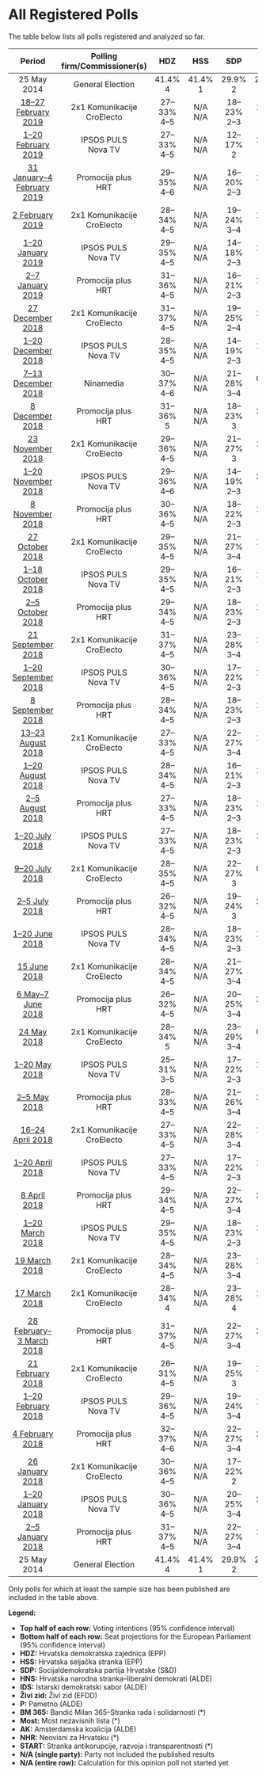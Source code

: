 # All Registered Polls

The table below lists all polls registered and analyzed so far.

| Period     | Polling firm/Commissioner(s) | HDZ | HSS | SDP | HNS | IDS | Živi zid | P | BM 365 | Most | AK | NHR | START |
|:----------:|:----------------------------:|:--:|:--:|:--:|:--:|:--:|:--:|:--:|:--:|:--:|:--:|:--:|:--:|
| 25 May 2014 | General Election | 41.4% <br> 4 | 41.4% <br> 1 | 29.9% <br> 2 | 29.9% <br> 1 | 29.9% <br> 1 | 0.5% <br> 0 | 0.0% <br> 0 | 0.0% <br> 0 | 0.0% <br> 0 | 0.0% <br> 0 | 0.0% <br> 0 | 0.0% <br> 0 |
| [18–27 February 2019](2019-02-27-2x1Komunikacije.html) | 2x1 Komunikacije <br> CroElecto | 27–33% <br> 4–5 | N/A <br> N/A | 18–23% <br> 2–3 | 1–2% <br> 0 | N/A <br> N/A | 10–14% <br> 1–2 | 1–3% <br> 0 | N/A <br> N/A | 7–11% <br> 1 | 8–11% <br> 1 | 5–8% <br> 0–1 | 4–6% <br> 0–1 |
| [1–20 February 2019](2019-02-20-IPSOSPULS.html) | IPSOS PULS <br> Nova TV | 27–33% <br> 4–5 | N/A <br> N/A | 12–17% <br> 2 | 1–3% <br> 0 | N/A <br> N/A | 11–15% <br> 1–2 | 1–3% <br> 0 | 3–6% <br> 0 | 5–8% <br> 0–1 | 6–9% <br> 0–1 | 1–3% <br> 0 | 5–8% <br> 0–1 |
| [31 January–4 February 2019](2019-02-04-Promocijaplus.html) | Promocija plus <br> HRT | 29–35% <br> 4–6 | N/A <br> N/A | 16–20% <br> 2–3 | 1–3% <br> 0 | N/A <br> N/A | 11–14% <br> 1–2 | 1–3% <br> 0 | 2–3% <br> 0 | 6–9% <br> 1 | 8–12% <br> 1–2 | 3–5% <br> 0 | 4–7% <br> 0–1 |
| [2 February 2019](2019-02-02-2x1Komunikacije.html) | 2x1 Komunikacije <br> CroElecto | 28–34% <br> 4–5 | N/A <br> N/A | 19–24% <br> 3–4 | 1–2% <br> 0 | N/A <br> N/A | 11–15% <br> 1–2 | 1–3% <br> 0 | 0–1% <br> 0 | 6–9% <br> 0–1 | 8–11% <br> 1 | 6–10% <br> 1 | 2–4% <br> 0 |
| [1–20 January 2019](2019-01-20-IPSOSPULS.html) | IPSOS PULS <br> Nova TV | 29–35% <br> 4–5 | N/A <br> N/A | 14–18% <br> 2–3 | 1–3% <br> 0 | N/A <br> N/A | 13–17% <br> 2 | 2–4% <br> 0 | 3–5% <br> 0 | 6–9% <br> 0–1 | 7–10% <br> 1 | 1–3% <br> 0 | N/A <br> N/A |
| [2–7 January 2019](2019-01-07-Promocijaplus.html) | Promocija plus <br> HRT | 31–36% <br> 4–5 | N/A <br> N/A | 16–21% <br> 2–3 | 1–3% <br> 0 | N/A <br> N/A | 14–18% <br> 2 | 1–3% <br> 0 | 2–3% <br> 0 | 7–10% <br> 1 | 5–8% <br> 0–1 | 2–5% <br> 0 | N/A <br> N/A |
| [27 December 2018](2018-12-27-2x1Komunikacije.html) | 2x1 Komunikacije <br> CroElecto | 31–37% <br> 4–5 | N/A <br> N/A | 19–25% <br> 2–4 | 1–2% <br> 0 | N/A <br> N/A | 11–16% <br> 1–2 | 1–3% <br> 0 | 0–2% <br> 0 | 6–9% <br> 0–1 | 6–9% <br> 0–1 | 5–8% <br> 0–1 | N/A <br> N/A |
| [1–20 December 2018](2018-12-20-IPSOSPULS.html) | IPSOS PULS <br> Nova TV | 28–35% <br> 4–5 | N/A <br> N/A | 14–19% <br> 2–3 | 1–3% <br> 0 | N/A <br> N/A | 14–19% <br> 2–3 | 2–4% <br> 0 | 2–5% <br> 0 | 5–9% <br> 0–1 | 5–9% <br> 0–1 | 1–2% <br> 0 | N/A <br> N/A |
| [7–13 December 2018](2018-12-13-Ninamedia.html) | Ninamedia | 30–37% <br> 4–6 | N/A <br> N/A | 21–28% <br> 3–4 | 0–2% <br> 0 | N/A <br> N/A | 10–15% <br> 1–2 | N/A <br> N/A | 2–4% <br> 0 | 5–9% <br> 0–1 | 6–10% <br> 0–1 | 3–6% <br> 0–1 | N/A <br> N/A |
| [8 December 2018](2018-12-08-Promocijaplus.html) | Promocija plus <br> HRT | 31–36% <br> 5 | N/A <br> N/A | 18–23% <br> 3 | 2–4% <br> 0 | N/A <br> N/A | 13–17% <br> 2 | 2–3% <br> 0 | 2–4% <br> 0 | 7–11% <br> 1 | 6–9% <br> 1 | 2–4% <br> 0 | N/A <br> N/A |
| [23 November 2018](2018-11-23-2x1Komunikacije.html) | 2x1 Komunikacije <br> CroElecto | 29–36% <br> 4–5 | N/A <br> N/A | 21–27% <br> 3 | 1–2% <br> 0 | N/A <br> N/A | 9–13% <br> 1 | 1–4% <br> 0 | 1–2% <br> 0 | 6–9% <br> 1 | 5–8% <br> 1 | 5–8% <br> 0–1 | N/A <br> N/A |
| [1–20 November 2018](2018-11-20-IPSOSPULS.html) | IPSOS PULS <br> Nova TV | 29–36% <br> 4–6 | N/A <br> N/A | 14–19% <br> 2–3 | 2–4% <br> 0 | N/A <br> N/A | 12–18% <br> 2–3 | 2–5% <br> 0 | 3–6% <br> 0–1 | 5–9% <br> 0–1 | 4–8% <br> 0–1 | 1–4% <br> 0 | N/A <br> N/A |
| [8 November 2018](2018-11-08-Promocijaplus.html) | Promocija plus <br> HRT | 30–36% <br> 4–5 | N/A <br> N/A | 18–22% <br> 2–3 | 1–3% <br> 0 | N/A <br> N/A | 12–16% <br> 1–2 | 2–3% <br> 0 | 2–3% <br> 0 | 6–9% <br> 0–1 | 5–7% <br> 0–1 | N/A <br> N/A | N/A <br> N/A |
| [27 October 2018](2018-10-27-2x1Komunikacije.html) | 2x1 Komunikacije <br> CroElecto | 29–35% <br> 4–5 | N/A <br> N/A | 21–27% <br> 3–4 | 1–2% <br> 0 | N/A <br> N/A | 9–13% <br> 1–2 | 1–3% <br> 0 | 0–1% <br> 0 | 6–10% <br> 0–1 | 5–8% <br> 0–1 | 5–8% <br> 0–1 | N/A <br> N/A |
| [1–18 October 2018](2018-10-18-IPSOSPULS.html) | IPSOS PULS <br> Nova TV | 29–35% <br> 4–5 | N/A <br> N/A | 16–21% <br> 2–3 | 1–3% <br> 0 | N/A <br> N/A | 12–17% <br> 1–2 | 2–5% <br> 0 | 3–6% <br> 0 | 6–9% <br> 0–1 | 4–7% <br> 0–1 | N/A <br> N/A | N/A <br> N/A |
| [2–5 October 2018](2018-10-05-Promocijaplus.html) | Promocija plus <br> HRT | 29–34% <br> 4–5 | N/A <br> N/A | 18–23% <br> 2–3 | 1–3% <br> 0 | N/A <br> N/A | 12–16% <br> 1–2 | 2–4% <br> 0 | 2–5% <br> 0 | 6–9% <br> 0–1 | 5–8% <br> 0–1 | N/A <br> N/A | N/A <br> N/A |
| [21 September 2018](2018-09-21-2x1Komunikacije.html) | 2x1 Komunikacije <br> CroElecto | 31–37% <br> 4–5 | N/A <br> N/A | 23–28% <br> 3–4 | 1–2% <br> 0 | N/A <br> N/A | 10–15% <br> 1–2 | 1–3% <br> 0 | 0–2% <br> 0 | 7–11% <br> 1 | 5–9% <br> 0–1 | 5–8% <br> 0–1 | N/A <br> N/A |
| [1–20 September 2018](2018-09-20-IPSOSPULS.html) | IPSOS PULS <br> Nova TV | 30–36% <br> 4–5 | N/A <br> N/A | 17–22% <br> 2–3 | 1–2% <br> 0 | N/A <br> N/A | 12–17% <br> 1–2 | 2–5% <br> 0 | 3–5% <br> 0 | 8–11% <br> 1 | 5–8% <br> 0–1 | N/A <br> N/A | N/A <br> N/A |
| [8 September 2018](2018-09-08-Promocijaplus.html) | Promocija plus <br> HRT | 28–34% <br> 4–5 | N/A <br> N/A | 18–23% <br> 2–3 | 1–3% <br> 0 | N/A <br> N/A | 13–17% <br> 2 | 2–4% <br> 0 | 3–5% <br> 0 | 6–9% <br> 1 | 4–7% <br> 0–1 | N/A <br> N/A | N/A <br> N/A |
| [13–23 August 2018](2018-08-23-2x1Komunikacije.html) | 2x1 Komunikacije <br> CroElecto | 27–33% <br> 4–5 | N/A <br> N/A | 22–27% <br> 3–4 | 1–2% <br> 0 | N/A <br> N/A | 9–13% <br> 1–2 | 1–3% <br> 0 | 1–3% <br> 0 | 8–11% <br> 1 | 5–8% <br> 0–1 | 3–5% <br> 0 | N/A <br> N/A |
| [1–20 August 2018](2018-08-20-IPSOSPULS.html) | IPSOS PULS <br> Nova TV | 28–34% <br> 4–5 | N/A <br> N/A | 16–21% <br> 2–3 | 1–2% <br> 0 | N/A <br> N/A | 12–17% <br> 1–2 | 2–5% <br> 0 | 3–6% <br> 0 | 6–10% <br> 0–1 | 6–9% <br> 0–1 | N/A <br> N/A | N/A <br> N/A |
| [2–5 August 2018](2018-08-05-Promocijaplus.html) | Promocija plus <br> HRT | 27–33% <br> 4–5 | N/A <br> N/A | 18–23% <br> 2–3 | 1–3% <br> 0 | N/A <br> N/A | 13–17% <br> 2 | 2–4% <br> 0 | 3–5% <br> 0 | 7–10% <br> 1 | 4–6% <br> 0–1 | N/A <br> N/A | N/A <br> N/A |
| [1–20 July 2018](2018-07-20-IPSOSPULS.html) | IPSOS PULS <br> Nova TV | 27–33% <br> 4–5 | N/A <br> N/A | 18–23% <br> 2–3 | 1–2% <br> 0 | N/A <br> N/A | 11–16% <br> 1–2 | 2–5% <br> 0 | 3–6% <br> 0 | 7–11% <br> 1 | 5–8% <br> 0–1 | N/A <br> N/A | N/A <br> N/A |
| [9–20 July 2018](2018-07-20-2x1Komunikacije.html) | 2x1 Komunikacije <br> CroElecto | 28–35% <br> 4–5 | N/A <br> N/A | 22–27% <br> 3 | 0–2% <br> 0 | N/A <br> N/A | 10–14% <br> 2 | N/A <br> N/A | 0–2% <br> 0 | 6–10% <br> 1 | 4–7% <br> 0 | 5–8% <br> 0 | N/A <br> N/A |
| [2–5 July 2018](2018-07-05-Promocijaplus.html) | Promocija plus <br> HRT | 26–32% <br> 4–5 | N/A <br> N/A | 19–24% <br> 3 | 2–3% <br> 0 | N/A <br> N/A | 13–18% <br> 2 | 2–4% <br> 0 | 2–4% <br> 0 | 7–10% <br> 1 | 3–6% <br> 0 | N/A <br> N/A | N/A <br> N/A |
| [1–20 June 2018](2018-06-20-IPSOSPULS.html) | IPSOS PULS <br> Nova TV | 28–34% <br> 4–5 | N/A <br> N/A | 18–23% <br> 2–3 | 1–3% <br> 0 | N/A <br> N/A | 13–18% <br> 2 | 2–5% <br> 0 | 2–5% <br> 0 | 7–11% <br> 1 | 4–7% <br> 0–1 | N/A <br> N/A | N/A <br> N/A |
| [15 June 2018](2018-06-15-2x1Komunikacije.html) | 2x1 Komunikacije <br> CroElecto | 28–34% <br> 4–5 | N/A <br> N/A | 21–27% <br> 3–4 | N/A <br> N/A | N/A <br> N/A | 12–16% <br> 1–2 | 1–3% <br> 0 | N/A <br> N/A | 6–10% <br> 0–1 | 3–6% <br> 0 | 3–6% <br> 0 | N/A <br> N/A |
| [6 May–7 June 2018](2018-06-07-Promocijaplus.html) | Promocija plus <br> HRT | 26–32% <br> 4–5 | N/A <br> N/A | 20–25% <br> 3–4 | 2–3% <br> 0 | N/A <br> N/A | 13–17% <br> 2 | 1–3% <br> 0 | 2–3% <br> 0 | 8–11% <br> 1 | 4–7% <br> 0–1 | N/A <br> N/A | N/A <br> N/A |
| [24 May 2018](2018-05-24-2x1Komunikacije.html) | 2x1 Komunikacije <br> CroElecto | 28–34% <br> 5 | N/A <br> N/A | 23–29% <br> 3–4 | 0–1% <br> 0 | N/A <br> N/A | 12–16% <br> 1–2 | N/A <br> N/A | N/A <br> N/A | 7–11% <br> 1 | 6–9% <br> 0 | 4–6% <br> 0 | N/A <br> N/A |
| [1–20 May 2018](2018-05-20-IPSOSPULS.html) | IPSOS PULS <br> Nova TV | 25–31% <br> 3–5 | N/A <br> N/A | 17–22% <br> 2–3 | 1–2% <br> 0 | N/A <br> N/A | 13–18% <br> 2 | 3–5% <br> 0 | 3–5% <br> 0 | 6–10% <br> 1 | 5–8% <br> 0–1 | N/A <br> N/A | N/A <br> N/A |
| [2–5 May 2018](2018-05-05-Promocijaplus.html) | Promocija plus <br> HRT | 28–33% <br> 4–5 | N/A <br> N/A | 21–26% <br> 3–4 | 2–4% <br> 0 | N/A <br> N/A | 13–17% <br> 2 | 1–3% <br> 0 | 2–4% <br> 0 | 7–10% <br> 1 | 4–6% <br> 0–1 | N/A <br> N/A | N/A <br> N/A |
| [16–24 April 2018](2018-04-24-2x1Komunikacije.html) | 2x1 Komunikacije <br> CroElecto | 27–33% <br> 4–5 | N/A <br> N/A | 22–28% <br> 3–4 | 1–2% <br> 0 | N/A <br> N/A | 13–18% <br> 1–2 | 1–2% <br> 0 | N/A <br> N/A | 10–14% <br> 1–2 | 4–7% <br> 0 | 4–7% <br> 0–1 | N/A <br> N/A |
| [1–20 April 2018](2018-04-20-IPSOSPULS.html) | IPSOS PULS <br> Nova TV | 27–33% <br> 4–5 | N/A <br> N/A | 17–22% <br> 2–3 | 1–2% <br> 0 | N/A <br> N/A | 13–18% <br> 2 | 2–5% <br> 0 | 2–5% <br> 0 | 6–10% <br> 0–1 | 6–10% <br> 0–1 | N/A <br> N/A | N/A <br> N/A |
| [8 April 2018](2018-04-08-Promocijaplus.html) | Promocija plus <br> HRT | 29–34% <br> 4–5 | N/A <br> N/A | 22–27% <br> 3–4 | 2–3% <br> 0 | N/A <br> N/A | 11–15% <br> 1–2 | 1–3% <br> 0 | 2–3% <br> 0 | 8–11% <br> 1 | 3–6% <br> 0 | N/A <br> N/A | N/A <br> N/A |
| [1–20 March 2018](2018-03-20-IPSOSPULS.html) | IPSOS PULS <br> Nova TV | 29–35% <br> 4–5 | N/A <br> N/A | 18–23% <br> 2–3 | 1–3% <br> 0 | N/A <br> N/A | 12–16% <br> 1–2 | 2–5% <br> 0 | 3–6% <br> 0 | 6–9% <br> 0–1 | 4–8% <br> 0–1 | N/A <br> N/A | N/A <br> N/A |
| [19 March 2018](2018-03-19-2x1Komunikacije.html) | 2x1 Komunikacije <br> CroElecto | 28–34% <br> 4–5 | N/A <br> N/A | 23–28% <br> 3–4 | 1–2% <br> 0 | N/A <br> N/A | 11–15% <br> 1–2 | N/A <br> N/A | 1–2% <br> 0 | 7–11% <br> 1 | 1–3% <br> 0 | N/A <br> N/A | N/A <br> N/A |
| [17 March 2018](2018-03-17-2x1Komunikacije.html) | 2x1 Komunikacije <br> CroElecto | 28–34% <br> 4 | N/A <br> N/A | 23–28% <br> 4 | 1–2% <br> 0 | N/A <br> N/A | 11–15% <br> 1–2 | N/A <br> N/A | 1–2% <br> 0 | 7–11% <br> 1 | 3–6% <br> 0 | 3–6% <br> 0 | N/A <br> N/A |
| [28 February–3 March 2018](2018-03-03-Promocijaplus.html) | Promocija plus <br> HRT | 31–37% <br> 4–5 | N/A <br> N/A | 22–27% <br> 3–4 | 2–3% <br> 0 | N/A <br> N/A | 11–15% <br> 1–2 | 1–3% <br> 0 | 2–4% <br> 0 | 7–10% <br> 1 | 4–6% <br> 0 | N/A <br> N/A | N/A <br> N/A |
| [21 February 2018](2018-02-21-2x1Komunikacije.html) | 2x1 Komunikacije <br> CroElecto | 26–31% <br> 4–5 | N/A <br> N/A | 19–25% <br> 3 | 1–3% <br> 0 | N/A <br> N/A | 11–15% <br> 1–2 | N/A <br> N/A | 1–2% <br> 0 | 6–10% <br> 1 | 4–6% <br> 0–1 | 2–5% <br> 0 | N/A <br> N/A |
| [1–20 February 2018](2018-02-20-IPSOSPULS.html) | IPSOS PULS <br> Nova TV | 29–36% <br> 4–5 | N/A <br> N/A | 19–24% <br> 3–4 | 1–3% <br> 0 | N/A <br> N/A | 11–16% <br> 1–2 | 3–5% <br> 0 | 2–5% <br> 0 | 6–9% <br> 0–1 | 4–7% <br> 0–1 | N/A <br> N/A | N/A <br> N/A |
| [4 February 2018](2018-02-04-Promocijaplus.html) | Promocija plus <br> HRT | 32–37% <br> 4–6 | N/A <br> N/A | 22–27% <br> 3–4 | 2–3% <br> 0 | N/A <br> N/A | 12–16% <br> 1–2 | 1–2% <br> 0 | 2–4% <br> 0 | 6–9% <br> 0–1 | 4–6% <br> 0 | N/A <br> N/A | N/A <br> N/A |
| [26 January 2018](2018-01-26-2x1Komunikacije.html) | 2x1 Komunikacije <br> CroElecto | 30–36% <br> 4–5 | N/A <br> N/A | 17–22% <br> 2 | N/A <br> N/A | N/A <br> N/A | 7–11% <br> 1 | N/A <br> N/A | N/A <br> N/A | 4–6% <br> 0–1 | 1–2% <br> 0 | 1–2% <br> 0 | N/A <br> N/A |
| [1–20 January 2018](2018-01-20-IPSOSPULS.html) | IPSOS PULS <br> Nova TV | 30–36% <br> 4–5 | N/A <br> N/A | 20–25% <br> 3–4 | 2–4% <br> 0 | N/A <br> N/A | 12–17% <br> 1–2 | 2–4% <br> 0 | 3–5% <br> 0 | 6–9% <br> 0–1 | 4–7% <br> 0–1 | N/A <br> N/A | N/A <br> N/A |
| [2–5 January 2018](2018-01-05-Promocijaplus.html) | Promocija plus <br> HRT | 31–37% <br> 4–5 | N/A <br> N/A | 22–27% <br> 3–4 | 1–3% <br> 0 | N/A <br> N/A | 11–15% <br> 1–2 | 1–2% <br> 0 | 2–4% <br> 0 | 7–10% <br> 1 | 4–7% <br> 0–1 | N/A <br> N/A | N/A <br> N/A |
| 25 May 2014 | General Election | 41.4% <br> 4 | 41.4% <br> 1 | 29.9% <br> 2 | 29.9% <br> 1 | 29.9% <br> 1 | 0.5% <br> 0 | 0.0% <br> 0 | 0.0% <br> 0 | 0.0% <br> 0 | 0.0% <br> 0 | 0.0% <br> 0 | 0.0% <br> 0 |

Only polls for which at least the sample size has been published are included in the table above.

**Legend:**
+ **Top half of each row:** Voting intentions (95% confidence interval)
+ **Bottom half of each row:** Seat projections for the European Parliament (95% confidence interval)
+ **HDZ:** Hrvatska demokratska zajednica (EPP)
+ **HSS:** Hrvatska seljačka stranka (EPP)
+ **SDP:** Socijaldemokratska partija Hrvatske (S&D)
+ **HNS:** Hrvatska narodna stranka–liberalni demokrati (ALDE)
+ **IDS:** Istarski demokratski sabor (ALDE)
+ **Živi zid:** Živi zid (EFDD)
+ **P:** Pametno (ALDE)
+ **BM 365:** Bandić Milan 365–Stranka rada i solidarnosti (*)
+ **Most:** Most nezavisnih lista (*)
+ **AK:** Amsterdamska koalicija (ALDE)
+ **NHR:** Neovisni za Hrvatsku (*)
+ **START:** Stranka antikorupcije, razvoja i transparentnosti (*)
+ **N/A (single party):** Party not included the published results
+ **N/A (entire row):** Calculation for this opinion poll not started yet

